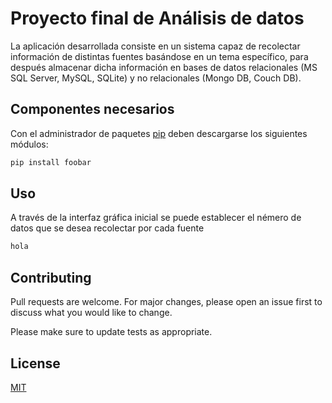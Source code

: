 # Proyecto final de Análisis de datos

La aplicación desarrollada consiste en un sistema capaz de recolectar información de distintas fuentes basándose en un tema específico, para después almacenar dicha información en bases de datos relacionales (MS SQL Server, MySQL, SQLite) y no relacionales (Mongo DB, Couch DB).

## Componentes necesarios

Con el administrador de paquetes [pip](https://pip.pypa.io/en/stable/) deben descargarse los siguientes módulos:

```bash
pip install foobar
```

## Uso
A través de la interfaz gráfica inicial se puede establecer el némero de datos que se desea recolectar por cada fuente 

```python
hola
```

## Contributing
Pull requests are welcome. For major changes, please open an issue first to discuss what you would like to change.

Please make sure to update tests as appropriate.

## License
[MIT](https://choosealicense.com/licenses/mit/)
